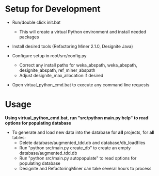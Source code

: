 # Setup for Development
- Run/double click init.bat
    - This will create a virtual Python environment and install needed packages

- Install desired tools (Refactoring Miner 2.1.0, Designite Java)

- Configure setup in root/src/config.py
    - Correct any install paths for weka_abspath, weka_abspath, designite_abspath, ref_miner_abspath
    - Adjust designite_max_allocation if desired
  
- Open virtual_python_cmd.bat to execute any command line requests

# Usage
**Using virtual_python_cmd.bat, run "src/python main.py help" to read options for populating database**


- To generate and load new data into the database for **all** projects, for **all** tables:
    - Delete database/augmented_tdd.db and database/db_loadfiles
    - Run "python src/main.py create_db" to create an empty database/augmented_tdd.db
    - Run "python src/main.py autopopulate" to read options for populating database
    - Designite and RefactoringMiner can take several hours to process
  